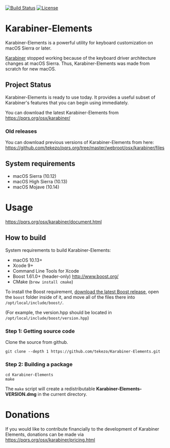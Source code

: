 [![Build Status](https://travis-ci.org/tekezo/Karabiner-Elements.svg?branch=master)](https://travis-ci.org/tekezo/Karabiner-Elements)
[![License](https://img.shields.io/badge/license-Public%20Domain-blue.svg)](https://github.com/tekezo/Karabiner-Elements/blob/master/LICENSE.md)

# Karabiner-Elements

Karabiner-Elements is a powerful utility for keyboard customization on macOS Sierra or later.

[Karabiner](https://pqrs.org/osx/karabiner) stopped working because of the keyboard driver architecture changes at macOS Sierra.
Thus, Karabiner-Elements was made from scratch for new macOS.

## Project Status

Karabiner-Elements is ready to use today. It provides a useful subset of Karabiner's features that you can begin using immediately.

You can download the latest Karabiner-Elements from <https://pqrs.org/osx/karabiner/>

### Old releases

You can download previous versions of Karabiner-Elements from here:
<https://github.com/tekezo/pqrs.org/tree/master/webroot/osx/karabiner/files>

## System requirements

* macOS Sierra (10.12)
* macOS High Sierra (10.13)
* macOS Mojave (10.14)

# Usage

<https://pqrs.org/osx/karabiner/document.html>

## How to build

System requirements to build Karabiner-Elements:

* macOS 10.13+
* Xcode 9+
* Command Line Tools for Xcode
* Boost 1.61.0+ (header-only) <http://www.boost.org/>
* CMake (`brew install cmake`)

To install the Boost requirement, [download the latest Boost release](http://www.boost.org/), open the `boost` folder inside of it, and move all of the files there into `/opt/local/include/boost/`.

(For example, the version.hpp should be located in `/opt/local/include/boost/version.hpp`)

### Step 1: Getting source code

Clone the source from github.

```shell
git clone --depth 1 https://github.com/tekezo/Karabiner-Elements.git
```

### Step 2: Building a package

```shell
cd Karabiner-Elements
make
```

The `make` script will create a redistributable **Karabiner-Elements-VERSION.dmg** in the current directory.

# Donations

If you would like to contribute financially to the development of Karabiner Elements, donations can be made via <https://pqrs.org/osx/karabiner/pricing.html>
